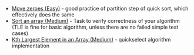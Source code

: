* [Move zeroes (Easy)](https://leetcode.com/problems/move-zeroes/) - good practice of partition step of quick sort, which effectively does the same
* [Sort an array (Medium)](https://leetcode.com/problems/sort-an-array/) - Task to verify correctness of your algorithm (TLE is fine for basic algorithm, unless there are no failed simple test cases)
* [Kth Largest Element in an Array (Medium)](https://leetcode.com/problems/kth-largest-element-in-an-array/) - quickselect algorithm implementation
